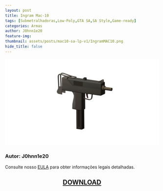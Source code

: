 ```yaml
---
layout: post
title: Ingram Mac-10
tags: [Submetralhadoras,Low-Poly,GTA SA,SA Style,Game-ready]
categories: Armas
author: J0hnn1e20
feature-img:
thumbnail: assets/posts/mac10-sa-lp-v1/IngramMAC10.png
hide_title: false
---
```

![Mac-10](/assets/posts/mac10-sa-lp-v1/IngramMAC10.png)

### Autor: J0hnn1e20

Consulte nosso [EULA](https://j0hnn1e20.github.io/EULA.html) para obter informações legais detalhadas.

<h2 style="text-align: center; color: white;">
    <a href="/assets/posts/mac10-sa-lp-v1/Ingram Mac-10.zip" download>DOWNLOAD</a>
<h2>